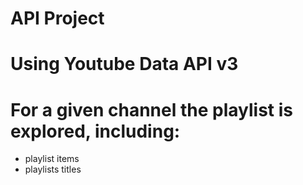 # API Project

# Using Youtube Data API v3

# For a **given channel** the playlist is explored, including:
* playlist items
* playlists titles


